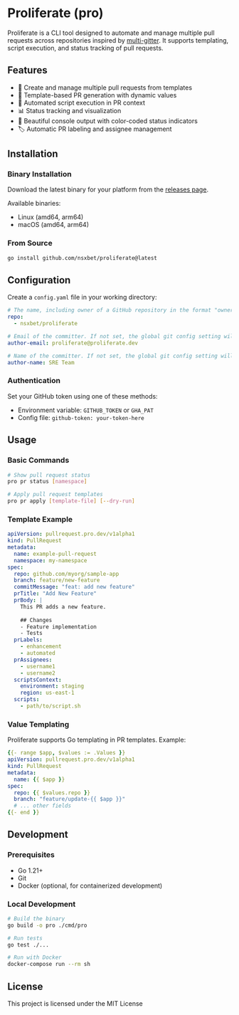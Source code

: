 # Proliferate (pro)

Proliferate is a CLI tool designed to automate and manage multiple pull requests across repositories inspired by [multi-gitter](https://github.com/lindell/multi-gitter). It supports templating, script execution, and status tracking of pull requests.

## Features

- 🔄 Create and manage multiple pull requests from templates
- 📝 Template-based PR generation with dynamic values
- 🚀 Automated script execution in PR context
- 📊 Status tracking and visualization
- 🎨 Beautiful console output with color-coded status indicators
- 🏷️ Automatic PR labeling and assignee management

## Installation

### Binary Installation

Download the latest binary for your platform from the [releases page](https://github.com/nsxbet/proliferate/releases).

Available binaries:
- Linux (amd64, arm64)
- macOS (amd64, arm64)

### From Source

```bash
go install github.com/nsxbet/proliferate@latest
```

## Configuration

Create a `config.yaml` file in your working directory:

```yaml
# The name, including owner of a GitHub repository in the format "ownerName/repoName"
repo:
  - nsxbet/proliferate

# Email of the committer. If not set, the global git config setting will be used
author-email: proliferate@proliferate.dev

# Name of the committer. If not set, the global git config setting will be used
author-name: SRE Team
```

### Authentication

Set your GitHub token using one of these methods:
- Environment variable: `GITHUB_TOKEN` or `GHA_PAT`
- Config file: `github-token: your-token-here`

## Usage

### Basic Commands

```bash
# Show pull request status
pro pr status [namespace]

# Apply pull request templates
pro pr apply [template-file] [--dry-run]
```

### Template Example

```yaml
apiVersion: pullrequest.pro.dev/v1alpha1
kind: PullRequest
metadata:
  name: example-pull-request
  namespace: my-namespace
spec:
  repo: github.com/myorg/sample-app
  branch: feature/new-feature
  commitMessage: "feat: add new feature"
  prTitle: "Add New Feature"
  prBody: |
    This PR adds a new feature.
    
    ## Changes
    - Feature implementation
    - Tests
  prLabels:
    - enhancement
    - automated
  prAssignees:
    - username1
    - username2
  scriptsContext:
    environment: staging
    region: us-east-1
  scripts:
    - path/to/script.sh
```

### Value Templating

Proliferate supports Go templating in PR templates. Example:

```yaml
{{- range $app, $values := .Values }}
apiVersion: pullrequest.pro.dev/v1alpha1
kind: PullRequest
metadata:
  name: {{ $app }}
spec:
  repo: {{ $values.repo }}
  branch: "feature/update-{{ $app }}"
  # ... other fields
{{- end }}
```

## Development

### Prerequisites

- Go 1.21+
- Git
- Docker (optional, for containerized development)

### Local Development

```bash
# Build the binary
go build -o pro ./cmd/pro

# Run tests
go test ./...

# Run with Docker
docker-compose run --rm sh
```

## License

This project is licensed under the MIT License
